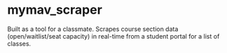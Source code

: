 # mymav_scraper

Built as a tool for a classmate. 
Scrapes course section data (open/waitlist/seat capacity) in real-time from a student portal for a list of classes.
